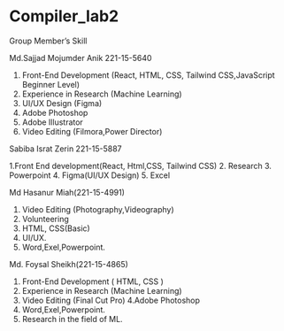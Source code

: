 # Compiler_lab2
Group Member’s Skill

Md.Sajjad Mojumder Anik 221-15-5640
1. Front-End Development (React, HTML, CSS, Tailwind CSS,JavaScript Beginner Level)
2. Experience in  Research (Machine Learning)
3. UI/UX  Design (Figma)
4. Adobe Photoshop
5. Adobe Illustrator
6. Video Editing (Filmora,Power Director)


Sabiba Israt Zerin 221-15-5887

1.Front End development(React, Html,CSS, Tailwind CSS)
2. Research
3. Powerpoint
4. Figma(UI/UX Design)
5. Excel


Md Hasanur Miah(221-15-4991)

1. Video Editing (Photography,Videography)
2. Volunteering
3. HTML, CSS(Basic)
4. UI/UX.
5. Word,Exel,Powerpoint.


Md. Foysal Sheikh(221-15-4865)

1. Front-End Development ( HTML, CSS )
2. Experience in  Research (Machine Learning)
3. Video Editing (Final Cut Pro)
4.Adobe Photoshop
5. Word,Exel,Powerpoint.
6. Research in the field of ML.

